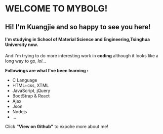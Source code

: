 # WELCOME TO MYBOLG!

## Hi! I'm Kuangjie and so happy to see you here!

#### I'm studying in **School of Material Science and Engineering,Tsinghua University** now.

And I'm trying to do more interesting work in **coding** although it looks like a long way to go, *lol*...

**Followings are what I've been learning :**

* C Language
* HTML+css, XTML
* JavaScript, jQuery
* BootStrap & React
* Ajax
* Json
* Nodejs
* ...

Click **"View on Github"** to expolre more about me!
